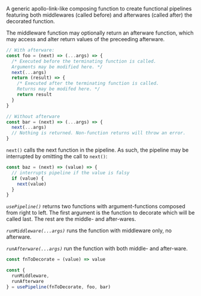 A generic apollo-link-like composing function to create functional pipelines featuring both middlewares (called before) and afterwares (called after) the decorated function.

The middleware function may optionally return an afterware function, which may access and alter return values of the preceeding afterware.

```js
// With afterware:
const foo = (next) => (...args) => {
  /* Executed before the terminating function is called.
  Arguments may be modified here. */
  next(...args)
  return (result) => {
    /* Executed after the terminating function is called.
    Returns may be modifed here. */
    return result
  }
}

// Without afterware
const bar = (next) => (...args) => {
  next(...args)
  // Nothing is returned. Non-function returns will throw an error.
}
```

`next()` calls the next function in the pipeline. As such, the pipeline may be
interrupted by omitting the call to `next()`:
```js
const baz = (next) => (value) => {
  // interrupts pipeline if the value is falsy
  if (value) {
    next(value)
  }
}
```

*`usePipeline()`* returns two functions with argument-functions composed from
right to left.
The first argument is the function to decorate which will be
called last. The rest are the middle- and after-wares.

*`runMiddleware(...args)`* runs the function with middleware only, no afterware.

*`runAfterware(...args)`* run the function with both middle- and after-ware.
```js
const fnToDecorate = (value) => value

const {
  runMiddleware,
  runAfterware
} = usePipeline(fnToDecorate, foo, bar)
```
